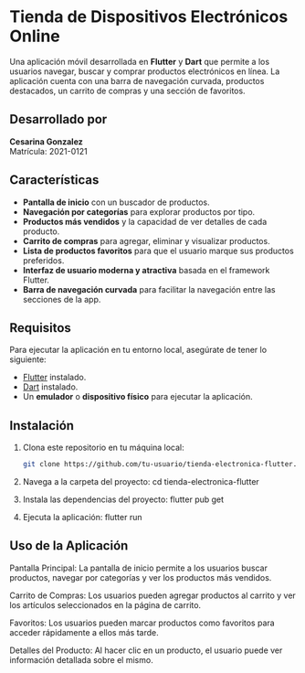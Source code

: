 # Tienda de Dispositivos Electrónicos Online

Una aplicación móvil desarrollada en **Flutter** y **Dart** que permite a los usuarios navegar, buscar y comprar productos electrónicos en línea. La aplicación cuenta con una barra de navegación curvada, productos destacados, un carrito de compras y una sección de favoritos.

## Desarrollado por

**Cesarina Gonzalez**  
Matrícula: 2021-0121

## Características

- **Pantalla de inicio** con un buscador de productos.
- **Navegación por categorías** para explorar productos por tipo.
- **Productos más vendidos** y la capacidad de ver detalles de cada producto.
- **Carrito de compras** para agregar, eliminar y visualizar productos.
- **Lista de productos favoritos** para que el usuario marque sus productos preferidos.
- **Interfaz de usuario moderna y atractiva** basada en el framework Flutter.
- **Barra de navegación curvada** para facilitar la navegación entre las secciones de la app.

## Requisitos

Para ejecutar la aplicación en tu entorno local, asegúrate de tener lo siguiente:

- [Flutter](https://flutter.dev/docs/get-started/install) instalado.
- [Dart](https://dart.dev/get-dart) instalado.
- Un **emulador** o **dispositivo físico** para ejecutar la aplicación.

## Instalación

1. Clona este repositorio en tu máquina local:
   ```bash
   git clone https://github.com/tu-usuario/tienda-electronica-flutter.git
2. Navega a la carpeta del proyecto:
cd tienda-electronica-flutter

3. Instala las dependencias del proyecto:
flutter pub get

4. Ejecuta la aplicación:
flutter run


## Uso de la Aplicación
Pantalla Principal: La pantalla de inicio permite a los usuarios buscar productos, navegar por categorías y ver los productos más vendidos.

Carrito de Compras: Los usuarios pueden agregar productos al carrito y ver los artículos seleccionados en la página de carrito.

Favoritos: Los usuarios pueden marcar productos como favoritos para acceder rápidamente a ellos más tarde.

Detalles del Producto: Al hacer clic en un producto, el usuario puede ver información detallada sobre el mismo.


